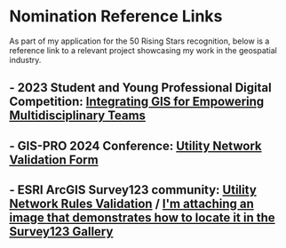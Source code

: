 # Nomination Reference Links
As part of my application for the 50 Rising Stars recognition, below is a reference link to a relevant project showcasing my work in the geospatial industry.
## - 2023 Student and Young Professional Digital Competition: [Integrating GIS for Empowering Multidisciplinary Teams](https://www.youtube.com/watch?v=AfldSTAMmvU)
## - GIS-PRO 2024 Conference: [Utility Network Validation Form](https://gispro2024.sched.com/event/1dkIu/creating-designs-and-tools-to-enhance-user-engagement)
## - ESRI ArcGIS Survey123 community: [Utility Network Rules Validation](https://survey123.maps.arcgis.com/home/item.html?id=49d126c346684a85ba25b6a7d0e88760) /   [I'm attaching an image that demonstrates how to locate it in the Survey123 Gallery](https://geoanalytic.maps.arcgis.com/home/item.html?id=a656fa57752f48d78b66a28a84bfe2b5)

